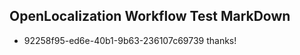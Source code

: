 ## OpenLocalization Workflow Test MarkDown
* 92258f95-ed6e-40b1-9b63-236107c69739 thanks!

<!--HONumber=Aug16_HO3-->


